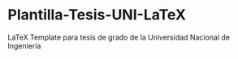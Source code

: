 # Plantilla-Tesis-UNI-LaTeX
LaTeX Template para tesis de grado de la Universidad Nacional de Ingeniería 

